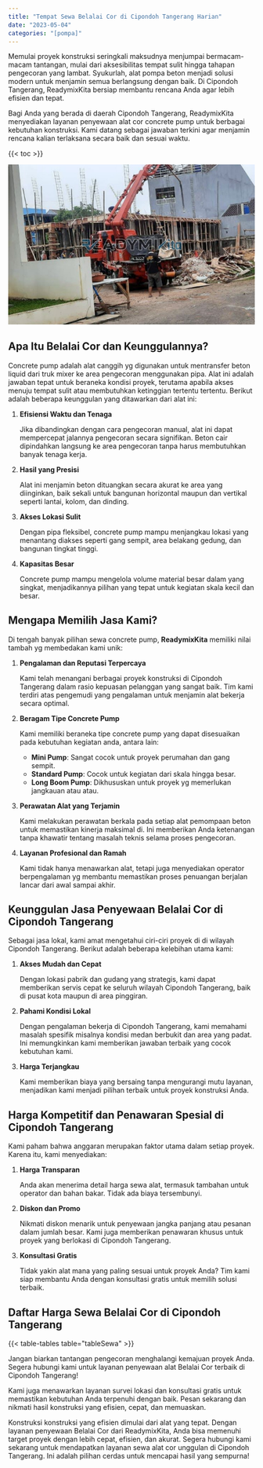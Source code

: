 ```yaml
---
title: "Tempat Sewa Belalai Cor di Cipondoh Tangerang Harian"
date: "2023-05-04"
categories: "[pompa]"
---
```


Memulai proyek konstruksi seringkali maksudnya menjumpai bermacam-macam tantangan, mulai dari aksesibilitas tempat sulit hingga tahapan pengecoran yang lambat. Syukurlah, alat pompa beton menjadi solusi modern untuk menjamin semua berlangsung dengan baik. Di Cipondoh Tangerang, ReadymixKita bersiap membantu rencana Anda agar lebih efisien dan tepat.

Bagi Anda yang berada di daerah Cipondoh Tangerang, ReadymixKita menyediakan layanan penyewaan alat cor concrete pump untuk berbagai kebutuhan konstruksi. Kami datang sebagai jawaban terkini agar menjamin rencana kalian terlaksana secara baik dan sesuai waktu.

{{< toc >}}

![Tempat Sewa Belalai Cor di Cipondoh Tangerang Harian](/images/pompa/sewa-pompa-15.jpg)

## Apa Itu Belalai Cor dan Keunggulannya?

Concrete pump adalah alat canggih yg digunakan untuk mentransfer beton liquid dari truk mixer ke area pengecoran menggunakan pipa. Alat ini adalah jawaban tepat untuk beraneka kondisi proyek, terutama apabila akses menuju tempat sulit atau membutuhkan ketinggian tertentu tertentu. Berikut adalah beberapa keunggulan yang ditawarkan dari alat ini:

1. **Efisiensi Waktu dan Tenaga**

   Jika dibandingkan dengan cara pengecoran manual, alat ini dapat mempercepat jalannya pengecoran secara signifikan. Beton cair dipindahkan langsung ke area pengecoran tanpa harus membutuhkan banyak tenaga kerja.

2. **Hasil yang Presisi**

   Alat ini menjamin beton dituangkan secara akurat ke area yang diinginkan, baik sekali untuk bangunan horizontal maupun dan vertikal seperti lantai, kolom, dan dinding.

3. **Akses Lokasi Sulit**

   Dengan pipa fleksibel, concrete pump mampu menjangkau lokasi yang menantang diakses seperti gang sempit, area belakang gedung, dan bangunan tingkat tinggi.

4. **Kapasitas Besar**

   Concrete pump mampu mengelola volume material besar dalam yang singkat, menjadikannya pilihan yang tepat untuk kegiatan skala kecil dan besar.

## Mengapa Memilih Jasa Kami?

Di tengah banyak pilihan sewa concrete pump, **ReadymixKita** memiliki nilai tambah yg membedakan kami unik:

1. **Pengalaman dan Reputasi Terpercaya**

   Kami telah menangani berbagai proyek konstruksi di Cipondoh Tangerang dalam rasio kepuasan pelanggan yang sangat baik. Tim kami terdiri atas pengemudi yang pengalaman untuk menjamin alat bekerja secara optimal.

2. **Beragam Tipe Concrete Pump**

   Kami memiliki beraneka tipe concrete pump yang dapat disesuaikan pada kebutuhan kegiatan anda, antara lain:
   - **Mini Pump**: Sangat cocok untuk proyek perumahan dan gang sempit.
   - **Standard Pump**: Cocok untuk kegiatan dari skala hingga besar.
   - **Long Boom Pump**: Dikhususkan untuk proyek yg memerlukan jangkauan atau atau.

3. **Perawatan Alat yang Terjamin**

   Kami melakukan perawatan berkala pada setiap alat pemompaan beton untuk memastikan kinerja maksimal di. Ini memberikan Anda ketenangan tanpa khawatir tentang masalah teknis selama proses pengecoran.

4. **Layanan Profesional dan Ramah**

   Kami tidak hanya menawarkan alat, tetapi juga menyediakan operator berpengalaman yg membantu memastikan proses penuangan berjalan lancar dari awal sampai akhir.

## Keunggulan Jasa Penyewaan Belalai Cor di Cipondoh Tangerang

Sebagai jasa lokal, kami amat mengetahui ciri-ciri proyek di di wilayah Cipondoh Tangerang. Berikut adalah beberapa kelebihan utama kami:

1. **Akses Mudah dan Cepat**

   Dengan lokasi pabrik dan gudang yang strategis, kami dapat memberikan servis cepat ke seluruh wilayah Cipondoh Tangerang, baik di pusat kota maupun di area pinggiran.

2. **Pahami Kondisi Lokal**

   Dengan pengalaman bekerja di Cipondoh Tangerang, kami memahami masalah spesifik misalnya kondisi medan berbukit dan area yang padat. Ini memungkinkan kami memberikan jawaban terbaik yang cocok kebutuhan kami.

3. **Harga Terjangkau**

   Kami memberikan biaya yang bersaing tanpa mengurangi mutu layanan, menjadikan kami menjadi pilihan terbaik untuk proyek konstruksi Anda.

## Harga Kompetitif dan Penawaran Spesial di Cipondoh Tangerang

Kami paham bahwa anggaran merupakan faktor utama dalam setiap proyek. Karena itu, kami menyediakan:

1. **Harga Transparan**

   Anda akan menerima detail harga sewa alat, termasuk tambahan untuk operator dan bahan bakar. Tidak ada biaya tersembunyi.

2. **Diskon dan Promo**

   Nikmati diskon menarik untuk penyewaan jangka panjang atau pesanan dalam jumlah besar. Kami juga memberikan penawaran khusus untuk proyek yang berlokasi di Cipondoh Tangerang.

3. **Konsultasi Gratis**

   Tidak yakin alat mana yang paling sesuai untuk proyek Anda? Tim kami siap membantu Anda dengan konsultasi gratis untuk memilih solusi terbaik.

## Daftar Harga Sewa Belalai Cor di Cipondoh Tangerang

{{< table-tables table="tableSewa" >}}

Jangan biarkan tantangan pengecoran menghalangi kemajuan proyek Anda. Segera hubungi kami untuk layanan penyewaan alat Belalai Cor terbaik di Cipondoh Tangerang!

Kami juga menawarkan layanan survei lokasi dan konsultasi gratis untuk memastikan kebutuhan Anda terpenuhi dengan baik. Pesan sekarang dan nikmati hasil konstruksi yang efisien, cepat, dan memuaskan.

Konstruksi konstruksi yang efisien dimulai dari alat yang tepat. Dengan layanan penyewaan Belalai Cor dari ReadymixKita, Anda bisa memenuhi target proyek dengan lebih cepat, efisien, dan akurat. Segera hubungi kami sekarang untuk mendapatkan layanan sewa alat cor unggulan di Cipondoh Tangerang. Ini adalah pilihan cerdas untuk mencapai hasil yang sempurna!